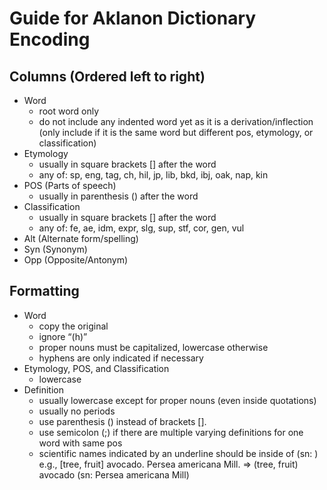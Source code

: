 # Guide for Aklanon Dictionary Encoding

## Columns (Ordered left to right)
- Word
    - root word only
    - do not include any indented word yet as it is a derivation/inflection
    (only include if it is the same word but different pos, etymology, or classification)
- Etymology
    - usually in square brackets [] after the word
    - any of: sp, eng, tag, ch, hil, jp, lib, bkd, ibj, oak, nap, kin
- POS (Parts of speech)
    - usually in parenthesis () after the word
- Classification
    - usually in square brackets [] after the word
    - any of: fe, ae, idm, expr, slg, sup, stf, cor, gen, vul
- Alt (Alternate form/spelling)
- Syn (Synonym)
- Opp (Opposite/Antonym)

## Formatting
- Word
    - copy the original
    - ignore “(h)”
    - proper nouns must be capitalized, lowercase otherwise
    - hyphens are only indicated if necessary
- Etymology, POS, and Classification
    - lowercase
- Definition
    - usually lowercase except for proper nouns (even inside quotations)
    - usually no periods
    - use parenthesis () instead of brackets [].
    - use semicolon (;)  if there are multiple varying definitions for one word with same pos
    - scientific names indicated by an underline should be inside of (sn: )
    e.g., [tree, fruit] avocado. Persea americana Mill. => (tree, fruit) avocado (sn: Persea americana Mill)
